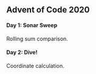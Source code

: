 ## Advent of Code 2020

#### Day 1: Sonar Sweep

Rolling sum comparison.

#### Day 2: Dive!

Coordinate calculation.